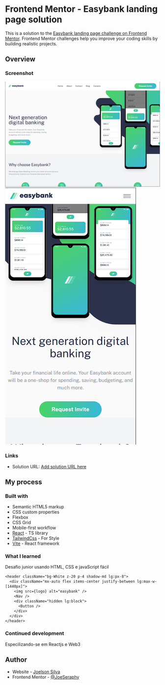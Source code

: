 # Frontend Mentor - Easybank landing page solution

This is a solution to the [Easybank landing page challenge on Frontend Mentor](https://www.frontendmentor.io/challenges/easybank-landing-page-WaUhkoDN). Frontend Mentor challenges help you improve your coding skills by building realistic projects.

## Overview

### Screenshot

![Desktop](.github/easybank-desktop.png)
![Mobile](.github/easybank-mobile.png)

### Links

- Solution URL: [Add solution URL here]()

## My process

### Built with

- Semantic HTML5 markup
- CSS custom properties
- Flexbox
- CSS Grid
- Mobile-first workflow
- [React](https://reactjs.org/) - TS library
- [TailwindCss](https://tailwindcss.com/) - For Style
- [Vite](https://vitejs.dev/) - React framework

### What I learned

Desafio junior usando HTML, CSS e javaScript fácil

```tsx
<header className="bg-White z-20 p-4 shadow-md lg:px-8">
  <div className="mx-auto flex items-center justify-between lg:max-w-[1440px]">
    <img src={logo} alt="easybank" />
    <Nav />
    <div className="hidden lg:block">
      <Button />
    </div>
  </div>
</header>
```

### Continued development

Especilizando-se em Reactjs e Web3

## Author

- Website - [Joelson Silva](https://joelson-portfollio.vercel.app/)
- Frontend Mentor - [@JoeSeraphy](https://www.frontendmentor.io/profile/JoeSeraphy)
